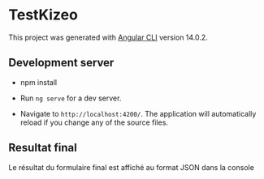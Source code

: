 # TestKizeo

This project was generated with [Angular CLI](https://github.com/angular/angular-cli) version 14.0.2.

## Development server
- npm install

- Run `ng serve` for a dev server.

- Navigate to `http://localhost:4200/`. The application will automatically reload if you change any of the source files.

## Resultat final
Le résultat du formulaire final est affiché au format JSON dans la console
